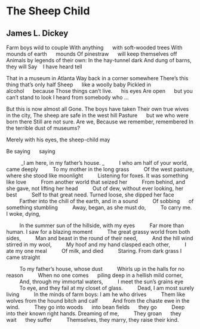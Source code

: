 # The Sheep Child
## James L. Dickey
Farm boys wild to couple
With anything      with soft-wooded trees
With mounds of earth      mounds
Of pinestraw      will keep themselves off
Animals by legends of their own:
In the hay-tunnel dark
And dung of barns, they will
Say    I have heard tell

That in a museum in Atlanta
Way back in a corner somewhere
There’s this thing that’s only half
Sheep      like a woolly baby
Pickled in alcohol      because
Those things can’t live.      his eyes
Are open      but you can’t stand to look
I heard from somebody who ...

But this is now almost all
Gone. The boys have taken
Their own true wives in the city,
The sheep are safe in the west hill
Pasture      but we who were born there
Still are not sure. Are we,
Because we remember, remembered
In the terrible dust of museums?

Merely with his eyes, the sheep-child may

Be saying      saying

          _I am here, in my father’s house.
_
         I who am half of your world, came deeply
         To my mother in the long grass
         Of the west pasture, where she stood like moonlight
         Listening for foxes. It was something like love
         From another world that seized her
         From behind, and she gave, not lifting her head
         Out of dew, without ever looking, her best
         Self to that great need. Turned loose, she dipped her face
         Farther into the chill of the earth, and in a sound
         Of sobbing      of something stumbling
         Away, began, as she must do,
         To carry me. I woke, dying,

         In the summer sun of the hillside, with my eyes
         Far more than human. I saw for a blazing moment
         The great grassy world from both sides,
         Man and beast in the round of their need,
         And the hill wind stirred in my wool,
         My hoof and my hand clasped each other,
         I ate my one meal
         Of milk, and died
         Staring. From dark grass I came straight

         To my father’s house, whose dust
         Whirls up in the halls for no reason
         When no one comes      piling deep in a hellish mild corner,
         And, through my immortal waters,
         I meet the sun’s grains eye
         To eye, and they fail at my closet of glass.
         Dead, I am most surely living
         In the minds of farm boys: I am he who drives
         Them like wolves from the hound bitch and calf
         And from the chaste ewe in the wind.
         They go into woods      into bean fields      they go
         Deep into their known right hands. Dreaming of me,
         They groan      they wait      they suffer
         Themselves, they marry, they raise their kind.